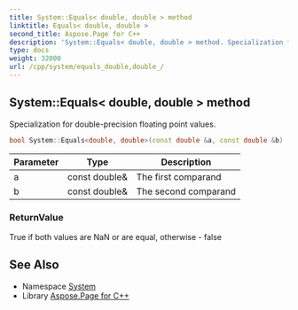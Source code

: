 ```yaml
---
title: System::Equals< double, double > method
linktitle: Equals< double, double >
second_title: Aspose.Page for C++
description: 'System::Equals< double, double > method. Specialization for double-precision floating point values in C++.'
type: docs
weight: 32000
url: /cpp/system/equals_double,double_/
---
```

## System::Equals< double, double > method


Specialization for double-precision floating point values.

```cpp
bool System::Equals<double, double>(const double &a, const double &b)
```


| Parameter | Type | Description |
| --- | --- | --- |
| a | const double\& | The first comparand |
| b | const double\& | The second comparand |

### ReturnValue

True if both values are NaN or are equal, otherwise - false

## See Also

* Namespace [System](../)
* Library [Aspose.Page for C++](../../)
